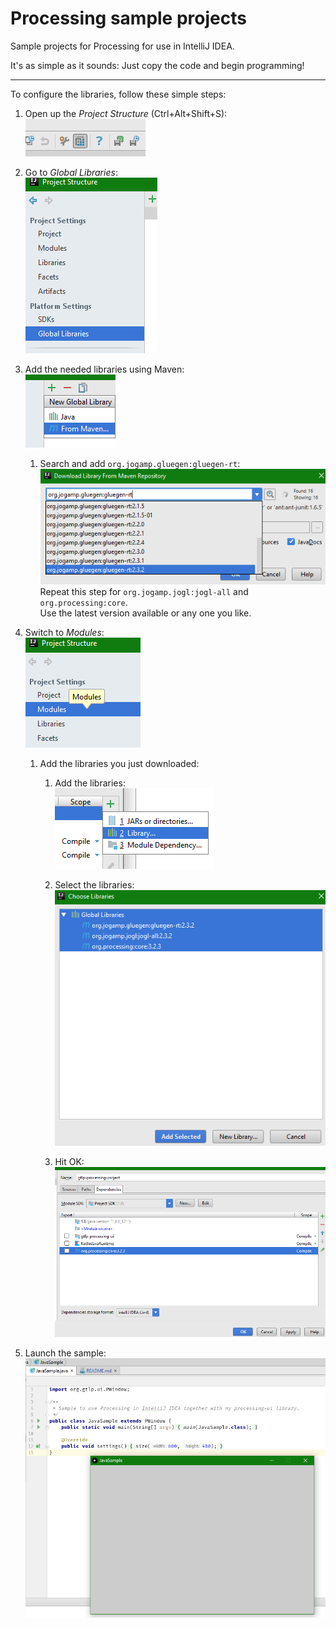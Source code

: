 # Processing sample projects

Sample projects for Processing for use in IntelliJ IDEA.

It's as simple as it sounds: Just copy the code and begin programming!

___

To configure the libraries, follow these simple steps:

1. Open up the *Project Structure* (Ctrl+Alt+Shift+S):  
![CTRL+ALT+SHIFT+S](img/project-structure.png)

1. Go to *Global Libraries*:  
![Global Libraries](img/global-libs.png)

1. Add the needed libraries using Maven:  
![Add from Maven](img/add-from-maven.png)

    1. Search and add `org.jogamp.gluegen:gluegen-rt`:  
    ![Add gluegen-rt](img/add-gluegen.png)  
    Repeat this step for `org.jogamp.jogl:jogl-all` and `org.processing:core`.  
    Use the latest version available or any one you like.
    
1. Switch to *Modules*:  
   ![Switch to Modules](img/modules.png)

    1. Add the libraries you just downloaded:  
    
        1. Add the libraries:  
        ![Add libraries](img/add-to-module.png)
        
        1. Select the libraries:  
        ![Select libraries](img/add-libraries.png)
    
        1. Hit OK:  
        ![Hit OK!](img/hit-ok.png)
    
1. Launch the sample:  
![Launch the sample](img/launch-sample.png)
